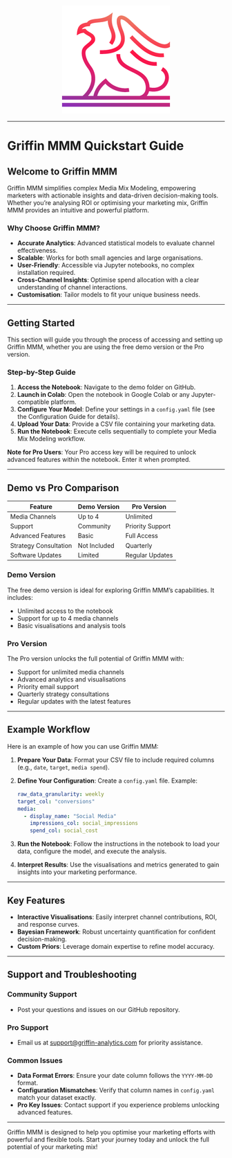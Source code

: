<p align="center">
  <img src="https://github.com/griffin-analytics/griffin-mmm-demo/raw/main/images/logo.png" alt="Griffin Logo">
</p>

----

# Griffin MMM Quickstart Guide

## Welcome to Griffin MMM

Griffin MMM simplifies complex Media Mix Modeling, empowering marketers with actionable insights and data-driven decision-making tools. Whether you’re analysing ROI or optimising your marketing mix, Griffin MMM provides an intuitive and powerful platform.

### Why Choose Griffin MMM?
- **Accurate Analytics**: Advanced statistical models to evaluate channel effectiveness.
- **Scalable**: Works for both small agencies and large organisations.
- **User-Friendly**: Accessible via Jupyter notebooks, no complex installation required.
- **Cross-Channel Insights**: Optimise spend allocation with a clear understanding of channel interactions.
- **Customisation**: Tailor models to fit your unique business needs.

---

## Getting Started

This section will guide you through the process of accessing and setting up Griffin MMM, whether you are using the free demo version or the Pro version.

### Step-by-Step Guide

1. **Access the Notebook**: Navigate to the demo folder on GitHub.
2. **Launch in Colab**: Open the notebook in Google Colab or any Jupyter-compatible platform.
3. **Configure Your Model**: Define your settings in a `config.yaml` file (see the Configuration Guide for details).
4. **Upload Your Data**: Provide a CSV file containing your marketing data.
5. **Run the Notebook**: Execute cells sequentially to complete your Media Mix Modeling workflow.

**Note for Pro Users**: Your Pro access key will be required to unlock advanced features within the notebook. Enter it when prompted.

---

## Demo vs Pro Comparison

| Feature               | Demo Version       | Pro Version        |
|-----------------------|--------------------|--------------------|
| Media Channels        | Up to 4           | Unlimited          |
| Support               | Community         | Priority Support   |
| Advanced Features     | Basic             | Full Access        |
| Strategy Consultation | Not Included      | Quarterly          |
| Software Updates      | Limited           | Regular Updates    |

### Demo Version
The free demo version is ideal for exploring Griffin MMM’s capabilities. It includes:
- Unlimited access to the notebook
- Support for up to 4 media channels
- Basic visualisations and analysis tools

### Pro Version
The Pro version unlocks the full potential of Griffin MMM with:
- Support for unlimited media channels
- Advanced analytics and visualisations
- Priority email support
- Quarterly strategy consultations
- Regular updates with the latest features

---

## Example Workflow

Here is an example of how you can use Griffin MMM:

1. **Prepare Your Data**: Format your CSV file to include required columns (e.g., `date`, `target`, `media spend`).

2. **Define Your Configuration**: Create a `config.yaml` file. Example:
   ```yaml
   raw_data_granularity: weekly
   target_col: "conversions"
   media:
     - display_name: "Social Media"
       impressions_col: social_impressions
       spend_col: social_cost
   ```

3. **Run the Notebook**: Follow the instructions in the notebook to load your data, configure the model, and execute the analysis.

4. **Interpret Results**: Use the visualisations and metrics generated to gain insights into your marketing performance.

---

## Key Features

- **Interactive Visualisations**: Easily interpret channel contributions, ROI, and response curves.
- **Bayesian Framework**: Robust uncertainty quantification for confident decision-making.
- **Custom Priors**: Leverage domain expertise to refine model accuracy.

---

## Support and Troubleshooting

### Community Support
- Post your questions and issues on our GitHub repository.

### Pro Support
- Email us at support@griffin-analytics.com for priority assistance.

### Common Issues
- **Data Format Errors**: Ensure your date column follows the `YYYY-MM-DD` format.
- **Configuration Mismatches**: Verify that column names in `config.yaml` match your dataset exactly.
- **Pro Key Issues**: Contact support if you experience problems unlocking advanced features.

---

Griffin MMM is designed to help you optimise your marketing efforts with powerful and flexible tools. Start your journey today and unlock the full potential of your marketing mix!

